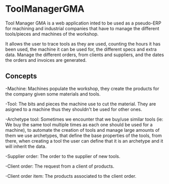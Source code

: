 # ToolManagerGMA
Tool Manager GMA is a web application inted to be used as a pseudo-ERP for machining and industrial companies that have to manage the different tools/pieces and machines 
of the workshop.

It allows the user to trace tools as they are used, counting the hours it has been used, the machine it can be used for, the different specs and extra data. Manage the different
orders, from clients and suppliers, and the dates the orders and invoices are generated.


## Concepts
-Machine: Machines populate the workshop, they create the products for the company given some materials and tools.

-Tool: The bits and pieces the machine use to cut the material. They are asigned to a machine thus they shouldn't be used for other ones.

-Archetype tool: Sometimes we encounter that we buy/use similar tools (ie: We buy the same tool multiple times as each one should be used for a machine), to automate the 
creation of tools and manage large amounts of them we use archetypes, that define the base properties of the tools, from there, when creating a tool the user can define
that it is an archetype and it will inherit the data.

-Supplier order: The order to the supplier of new tools.

-Client order: The request from a client of products. 

-Client order item: The products associated to the client order.
